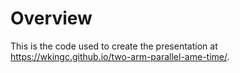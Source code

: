 # Overview

This is the code used to create the presentation at <a href="https://wkingc.github.io/two-arm-parallel-ame-time/" target="_blank">https://wkingc.github.io/two-arm-parallel-ame-time/</a>.
